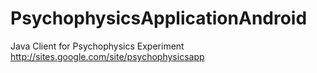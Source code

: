 # PsychophysicsApplicationAndroid
Java Client for Psychophysics Experiment http://sites.google.com/site/psychophysicsapp
